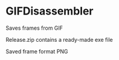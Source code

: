 # GIFDisassembler
Saves frames from GIF

Release.zip contains a ready-made exe file

Saved frame format PNG
